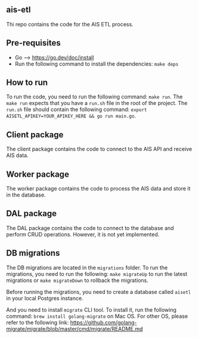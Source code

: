 ## ais-etl
Thi repo contains the code for the AIS ETL process. 

## Pre-requisites
- Go --> https://go.dev/doc/install
- Run the following command to install the dependencies:
```make deps```

## How to run
To run the code, you need to run the following command:
```make run```. 
The ```make run``` expects that you have a ```run.sh``` file in the root of the project. The ```run.sh``` file should 
contain the following command:
```export AISETL_APIKEY=YOUR_APIKEY_HERE && go run main.go```.

## Client package
The client package contains the code to connect to the AIS API and receive AIS data.

## Worker package
The worker package contains the code to process the AIS data and store it in the database.

## DAL package
The DAL package contains the code to connect to the database and perform CRUD operations. However, it is not yet 
implemented.

## DB migrations
The DB migrations are located in the ```migrations``` folder. To run the migrations, you need to run the following:
```make migrateUp``` to run the latest migrations or ```make migrateDown``` to rollback the migrations.

Before running the migrations, you need to create a database called ```aisetl``` in your local Postgres instance.

And you need to install ```migrate``` CLI tool. To install it, run the following command:
```brew install golang-migrate``` on Mac OS. For other OS, please refer to the following link:
https://github.com/golang-migrate/migrate/blob/master/cmd/migrate/README.md